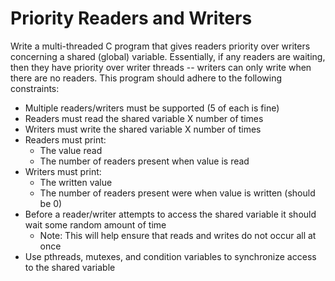 Priority Readers and Writers
===
Write a multi-threaded C program that gives readers priority over writers concerning a shared (global) variable. Essentially, if any readers are waiting, then they have priority over writer threads -- writers can only write when there are no readers. This program should adhere to the following constraints:

* Multiple readers/writers must be supported (5 of each is fine)
* Readers must read the shared variable X number of times
* Writers must write the shared variable X number of times
* Readers must print:
    * The value read
    * The number of readers present when value is read
* Writers must print:
    * The written value
    * The number of readers present were when value is written (should be 0)
* Before a reader/writer attempts to access the shared variable it should wait some random amount of time
    * Note: This will help ensure that reads and writes do not occur all at once
* Use pthreads, mutexes, and condition variables to synchronize access to the shared variable